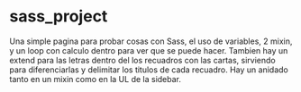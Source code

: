 # sass_project
Una simple pagina para probar cosas con Sass, el uso de variables, 2 mixin, y un loop con calculo dentro para ver que se puede hacer. Tambien hay un extend
para las letras dentro del los recuadros con las cartas, sirviendo para diferenciarlas y delimitar los titulos de cada recuadro.
Hay un anidado tanto en un mixin como en la UL de la sidebar.
